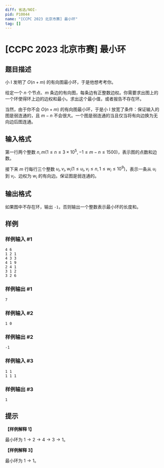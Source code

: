 ```yaml
---
diff: 省选/NOI-
pid: P10044
name: "[CCPC 2023 北京市赛] 最小环"
tag: []
---
```

# [CCPC 2023 北京市赛] 最小环
## 题目描述

小 I 发明了 $O(n + m)$ 的有向图最小环，于是他想考考你。

给定一个 $n$ 个节点、$m$ 条边的有向图，每条边有正整数边权。你需要求出图上的一个环使得环上边的边权和最小。求出这个最小值，或者报告不存在环。

当然，由于你不会 $O(n + m)$ 的有向图最小环，于是小 I 放宽了条件：保证输入的图是弱连通的，且 $m-n$ 不会很大。一个图是弱连通的当且仅当将有向边换为无向边后图连通。
## 输入格式

第一行两个整数 $n,m (1 \le n \le 3 \times 10^5, -1 \le m-n \le 1500)$，表示图的点数和边数。

接下来 $m$ 行每行三个整数 $u_i,v_i,w_i (1 \le u_i,v_i \le n, 1 \le w_i \le 10^9)$，表示一条从 $u_i$ 到 $v_i$、边权为 $w_i$ 的有向边。保证图是弱连通的。
## 输出格式

如果图中不存在环，输出 `-1`，否则输出一个整数表示最小环的长度和。
## 样例

### 样例输入 #1
```
4 6
1 2 1
4 3 3
4 1 9
2 4 1
3 1 2
3 2 6
```
### 样例输出 #1
```
7
```
### 样例输入 #2
```
1 0
```
### 样例输出 #2
```
-1
```
### 样例输入 #3
```
1 1
1 1 1
```
### 样例输出 #3
```
1
```
## 提示

**【样例解释 1】**

最小环为 $1 \to 2 \to 4 \to 3 \to 1$。

**【样例解释 3】**

最小环为 $1 \to 1$。
